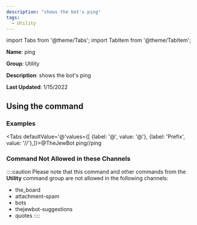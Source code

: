 ```yaml
---
description: "shows the bot's ping"
tags:
  - Utility
---
```

import Tabs from '@theme/Tabs';
import TabItem from '@theme/TabItem';

**Name**: ping

**Group**: Utility

**Description**: shows the bot's ping

**Last Updated**: 1/15/2022

## Using the command

### Examples
<Tabs defaultValue='@'values={[ {label: '@', value: '@'}, {label: 'Prefix', value: '//'},]}><TabItem value='@'>@TheJewBot ping</TabItem><TabItem value='//'>//ping</TabItem></Tabs>

### Command Not Allowed in these Channels
::::caution Please note that this command and other commands from the **Utility** command group are not allowed in the following channels:
- the_board
- attachment-spam
- bots
- thejewbot-suggestions
- quotes
::::